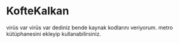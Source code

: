 # KofteKalkan
 virüs var virüs var dediniz bende kaynak kodlarını veriyorum. metro kütüphanesini ekleyip kullanabilirsiniz.
